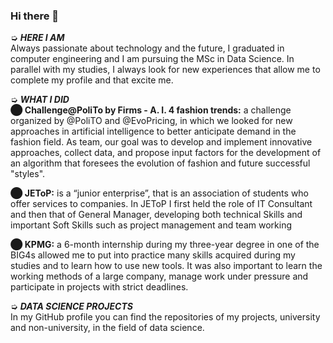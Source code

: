 ### Hi there 👋

➭ <i><b>HERE I AM</b></i>  <br />
Always passionate about technology and the future, I graduated in computer engineering and I am pursuing the MSc in Data Science. In parallel with my studies, I always look for new experiences that allow me to complete my profile and that excite me.<br />


➭ <i><b>WHAT I DID </b></i>  <br />
  <b>⬤ Challenge@PoliTo by Firms - A. I. 4 fashion trends:</b> a challenge organized by @PoliTO and @EvoPricing, in which we looked for new approaches in artificial intelligence to better anticipate demand in the fashion field. As team, our goal was to develop and implement innovative approaches, collect data, and propose input factors for the development of an algorithm that foresees the evolution of fashion and future successful "styles". <br />

  <b>⬤ JEToP:</b> is a “junior enterprise”, that is an association of students who offer services to companies. In JEToP I first held the role of IT Consultant and then that of General Manager, developing both technical Skills and important Soft Skills such as project management and team working     <br />

  <b>⬤ KPMG:</b> a 6-month internship during my three-year degree in one of the BIG4s allowed me to put into practice many skills acquired during my studies and to learn how to use new tools. It was also important to learn the working methods of a large company, manage work under pressure and participate in projects with strict deadlines. <br />
  
  
➭ <i><b>DATA SCIENCE PROJECTS</b></i>  <br />
In my GitHub profile you can find the repositories of my projects, university and non-university, in the field of data science. <br />

